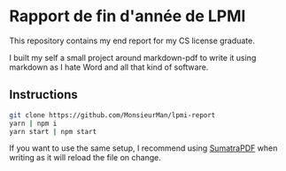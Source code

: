 # Rapport de fin d'année de LPMI  
This repository contains my end report for my CS license graduate.

I built my self a small project around markdown-pdf to write it using markdown as I hate Word and all that kind of software.

## Instructions
```sh
git clone https://github.com/MonsieurMan/lpmi-report
yarn | npm i
yarn start | npm start
```
If you want to use the same setup, I recommend using [SumatraPDF](https://www.sumatrapdfreader.org/free-pdf-reader.html) when writing as it will reload the file on change.